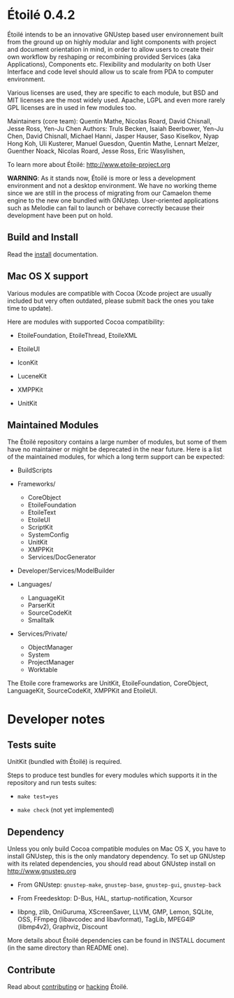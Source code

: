 Étoilé 0.4.2
============

Étoilé intends to be an innovative GNUstep based user environnement built from
the ground up on highly modular and light components with project and document
orientation in mind, in order to allow users to create their own workflow by
reshaping or recombining provided Services (aka Applications), Components etc.
Flexibility and modularity on both User Interface and code level should allow us
to scale from PDA to computer environment.

Various licenses are used, they are specific to each module, but BSD and MIT
licenses are the most widely used. Apache, LGPL and even more rarely GPL
licenses are in used in few modules too.

Maintainers (core team): Quentin Mathe, Nicolas Roard, David Chisnall,
Jesse Ross, Yen-Ju Chen
Authors: Truls Becken, Isaiah Beerbower, Yen-Ju Chen, David Chisnall,
Michael Hanni, Jasper Hauser, Saso Kiselkov, Nyap Hong Koh, Uli Kusterer,
Manuel Guesdon, Quentin Mathe, Lennart Melzer, Guenther Noack, Nicolas Roard,
Jesse Ross, Eric Wasylishen,


To learn more about Étoilé:
<http://www.etoile-project.org>

**WARNING**: As it stands now, Étoilé is more or less a development environment and not a desktop environment. We have no working theme since we are still in the process of migrating from our Camaelon theme engine to the new one bundled with GNUstep. User-oriented applications such as Melodie can fail to launch or behave correctly because their development have been put on hold.


Build and Install
-----------------

Read the [install](INSTALL.md) documentation.


Mac OS X support
----------------

Various modules are compatible with Cocoa (Xcode project are usually included
but very often outdated, please submit back the ones you take time to update).

Here are modules with supported Cocoa compatibility:

* EtoileFoundation, EtoileThread, EtoileXML

* EtoileUI

* IconKit

* LuceneKit

* XMPPKit

* UnitKit


Maintained Modules
------------------

The Étoilé repository contains a large number of modules, but some of them have
no maintainer or might be deprecated in the near future. Here is a list of the
maintained modules, for which a long term support can be expected:

* BuildScripts

* Frameworks/
  * CoreObject
  * EtoileFoundation
  * EtoileText
  * EtoileUI
  * ScriptKit
  * SystemConfig
  * UnitKit
  * XMPPKit
  * Services/DocGenerator



* Developer/Services/ModelBuilder

* Languages/
  * LanguageKit
  * ParserKit
  * SourceCodeKit
  * Smalltalk


* Services/Private/
  * ObjectManager
  * System
  * ProjectManager
  * Worktable

The Etoile core frameworks are UnitKit, EtoileFoundation, CoreObject, LanguageKit,
SourceCodeKit, XMPPKit and EtoileUI.


Developer notes
===============

Tests suite
-----------

UnitKit (bundled with Étoilé) is required.

Steps to produce test bundles for every modules which supports it in the
repository and run tests suites:

* `make test=yes`

* `make check` (not yet implemented)


Dependency
----------

Unless you only build Cocoa compatible modules on Mac OS X, you have to install
GNUstep, this is the only mandatory dependency. To set up GNUstep with its
related dependencies, you should read about GNUstep install on
<http://www.gnustep.org>

* From GNUstep: `gnustep-make`, `gnustep-base`, `gnustep-gui`, `gnustep-back`

* From Freedesktop: D-Bus, HAL, startup-notification, Xcursor

* libpng, zlib, OniGuruma, XScreenSaver, LLVM, GMP, Lemon, SQLite,
  OSS, FFmpeg (libavcodec and libavformat), TagLib, MPEG4IP (libmp4v2),
  Graphviz, Discount

More details about Étoilé dependencies can be found in INSTALL document (in the
same directory than README one).


Contribute
----------

Read about [contributing](http://www.etoile-project.org/dev/contribute/) or
[hacking](HACKING.md) Étoilé.
